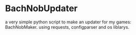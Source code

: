# BachNobUpdater
a very simple python script to make an updater for my games: BachNobMaker. using requests, configparser and os liblarys.
